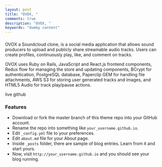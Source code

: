 ```yaml
---
layout: post
title: "OVOX, "
comments: true
description: "OVOX, "
keywords: "dummy content"
---
```



###

OVOX a Soundcloud clone, is a social media application that allows sound producers to upload and publicly share streamable audio tracks. Users can create profiles, continuously play, like, and comment on tracks.

OVOX uses Ruby on Rails, JavaScript and React.js frontend components, Redux flow for managing the store and updating components, BCrypt for authentication, PostgreSQL database, Paperclip GEM for handling file attachments, AWS S3 for storing user generated tracks and images, and HTML5 Audio for track play/pause actions.

live
github

### Features

- Download or fork the master branch of this theme repo into your GitHub account.
- Rename the repo into something like `your_username.github.io`.
- Edit `_config.yml` file to your preferences.
- Edit `about.md` file for your About page.
- Inside `_posts` folder, there are sample of blog entries. Learn from it and start yours.
- Now, visit `http://your_username.github.io` and you should see your blog running.
